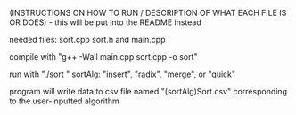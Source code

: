 (INSTRUCTIONS ON HOW TO RUN / DESCRIPTION OF WHAT EACH FILE IS OR DOES) - this will be put into the README instead

needed files: sort.cpp sort.h and main.cpp

compile with "g++ -Wall main.cpp sort.cpp -o sort"

run with "./sort <sortAlg>"
  sortAlg: "insert", "radix", "merge", or "quick"

program will write data to csv file named "(sortAlg)Sort.csv" corresponding to the user-inputted algorithm  
